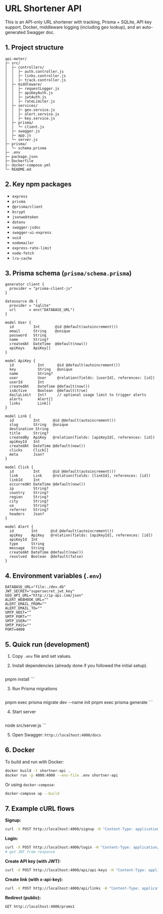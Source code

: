 # URL Shortener API

This is an API-only URL shortener with tracking, Prisma + SQLite, API key support, Docker, middleware logging (including geo lookup), and an auto-generated Swagger doc.

## 1. Project structure

```
api-meter/
├─ src/
│  ├─ controllers/
│  │  ├─ auth.controller.js
│  │  ├─ links.controller.js
│  │  ├─ track.controller.js
│  ├─ middleware/
│  │  ├─ requestLogger.js
│  │  ├─ apiKeyAuth.js
│  │  ├─ jwtAuth.js
│  │  ├─ rateLimiter.js
│  ├─ services/
│  │  ├─ geo.service.js
│  │  ├─ alert.service.js
│  │  ├─ key.service.js
│  ├─ prisma/
│  │  └─ client.js
│  ├─ swagger.js
│  ├─ app.js
│  └─ server.js
├─ prisma/
│  └─ schema.prisma
├─ .env
├─ package.json
├─ Dockerfile
├─ docker-compose.yml
└─ README.md
```

## 2. Key npm packages

- `express`
- `prisma`
- `@prisma/client`
- `bcrypt`
- `jsonwebtoken`
- `dotenv`
- `swagger-jsdoc`
- `swagger-ui-express`
- `uuid`
- `nodemailer`
- `express-rate-limit`
- `node-fetch`
- `lru-cache`

## 3. Prisma schema (`prisma/schema.prisma`)

```prisma
generator client {
  provider = "prisma-client-js"
}

datasource db {
  provider = "sqlite"
  url      = env("DATABASE_URL")
}

model User {
  id         Int       @id @default(autoincrement())
  email      String    @unique
  password   String
  name       String?
  createdAt  DateTime  @default(now())
  apiKeys    ApiKey[]
}

model ApiKey {
  id           Int      @id @default(autoincrement())
  key          String   @unique
  name         String?
  user         User     @relation(fields: [userId], references: [id])
  userId       Int
  createdAt    DateTime @default(now())
  isActive     Boolean  @default(true)
  dailyLimit   Int?     // optional usage limit to trigger alerts
  alerts       Alert[]
  links        Link[]
}

model Link {
  id         Int      @id @default(autoincrement())
  slug       String   @unique
  destination String
  title      String?
  createdBy  ApiKey   @relation(fields: [apiKeyId], references: [id])
  apiKeyId   Int
  createdAt  DateTime @default(now())
  clicks     Click[]
  meta       Json?
}

model Click {
  id         Int      @id @default(autoincrement())
  link       Link     @relation(fields: [linkId], references: [id])
  linkId     Int
  occurredAt DateTime @default(now())
  ip         String?
  country    String?
  region     String?
  city       String?
  ua         String?
  referrer   String?
  headers    Json?
}

model Alert {
  id        Int      @id @default(autoincrement())
  apiKey    ApiKey   @relation(fields: [apiKeyId], references: [id])
  apiKeyId  Int
  type      String
  message   String
  createdAt DateTime @default(now())
  resolved  Boolean  @default(false)
}
```

## 4. Environment variables (`.env`)

```
DATABASE_URL="file:./dev.db"
JWT_SECRET="supersecret_jwt_key"
GEO_API_URL="http://ip-api.com/json"
ALERT_WEBHOOK_URL=""
ALERT_EMAIL_FROM=""
ALERT_EMAIL_TO=""
SMTP_HOST=""
SMTP_PORT=""
SMTP_USER=""
SMTP_PASS=""
PORT=4000
```

## 5. Quick run (development)

1.  Copy `.env` file and set values.
2.  Install dependencies (already done if you followed the initial setup).

    ```bash
pnpm install
    ```

3.  Run Prisma migrations

    ```bash
pnpm exec prisma migrate dev --name init
pnpm exec prisma generate
    ```

4.  Start server

    ```bash
node src/server.js
    ```

5.  Open Swagger: `http://localhost:4000/docs`

## 6. Docker

To build and run with Docker:

```bash
docker build -t shortner-api .
docker run -p 4000:4000 --env-file .env shortner-api
```

Or using `docker-compose`:

```bash
docker-compose up --build
```

## 7. Example cURL flows

**Signup:**

```bash
curl -X POST http://localhost:4000/signup -H "Content-Type: application/json" -d '{"email":"you@example.com","password":"pass123"}'
```

**Login:**

```bash
curl -X POST http://localhost:4000/login -H "Content-Type: application/json" -d '{"email":"you@example.com","password":"pass123"}'
# get JWT from response
```

**Create API key (with JWT):**

```bash
curl -X POST http://localhost:4000/api/api-keys -H "Content-Type: application/json" -H "Authorization: Bearer <JWT>" -d '{"name":"marketing-key","dailyLimit":1000}'
```

**Create link (with x-api-key):**

```bash
curl -X POST http://localhost:4000/api/links -H "Content-Type: application/json" -H "x-api-key: ak_..." -d '{"destination":"https://example.com/landing","slug":"promo1"}'
```

**Redirect (public):**

```
GET http://localhost:4000/promo1
```

